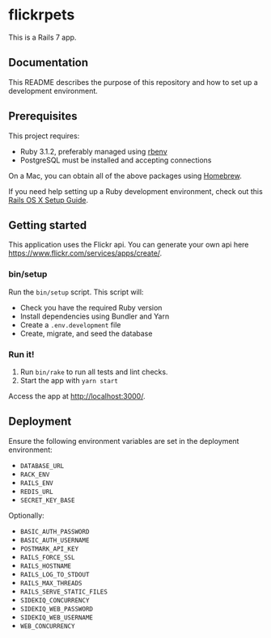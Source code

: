 # flickrpets

This is a Rails 7 app.

## Documentation

This README describes the purpose of this repository and how to set up a development environment.

## Prerequisites

This project requires:

- Ruby 3.1.2, preferably managed using [rbenv][]
- PostgreSQL must be installed and accepting connections

On a Mac, you can obtain all of the above packages using [Homebrew][].

If you need help setting up a Ruby development environment, check out this [Rails OS X Setup Guide](https://mattbrictson.com/rails-osx-setup-guide).

## Getting started

This application uses the Flickr api. You can generate your own api here https://www.flickr.com/services/apps/create/.

### bin/setup

Run the `bin/setup` script. This script will:

- Check you have the required Ruby version
- Install dependencies using Bundler and Yarn
- Create a `.env.development` file
- Create, migrate, and seed the database

### Run it!

1. Run `bin/rake` to run all tests and lint checks.
2. Start the app with `yarn start`

Access the app at <http://localhost:3000/>.

## Deployment

Ensure the following environment variables are set in the deployment environment:

- `DATABASE_URL`
- `RACK_ENV`
- `RAILS_ENV`
- `REDIS_URL`
- `SECRET_KEY_BASE`

Optionally:

- `BASIC_AUTH_PASSWORD`
- `BASIC_AUTH_USERNAME`
- `POSTMARK_API_KEY`
- `RAILS_FORCE_SSL`
- `RAILS_HOSTNAME`
- `RAILS_LOG_TO_STDOUT`
- `RAILS_MAX_THREADS`
- `RAILS_SERVE_STATIC_FILES`
- `SIDEKIQ_CONCURRENCY`
- `SIDEKIQ_WEB_PASSWORD`
- `SIDEKIQ_WEB_USERNAME`
- `WEB_CONCURRENCY`

[rbenv]: https://github.com/sstephenson/rbenv
[homebrew]: http://brew.sh
